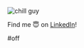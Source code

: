 ![chill guy](https://media.giphy.com/media/v1.Y2lkPTc5MGI3NjExOGNiMTNlNWZoeDRmdndiazY5M2d1YTR3aHhwdjE2cDBiYTM2Mmo2dCZlcD12MV9naWZzX3NlYXJjaCZjdD1n/qJzZ4APiDZQuJDY7vh/giphy.gif)

Find me 😇 on [LinkedIn](https://www.linkedin.com/in/cuong9/)!

#off
